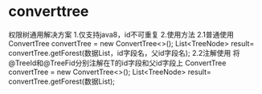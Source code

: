 # converttree
权限树通用解决方案
1.仅支持java8，id不可重复
2.使用方法
2.1普通使用
ConvertTree<T> convertTree = new ConvertTree<>();
List<TreeNode<T>> result= convertTree.getForest(数据List，id字段名，父id字段名);
2.2注解使用
将@TreeId和@TreeFid分别注解在T的id字段和父id字段上
ConvertTree<T> convertTree = new ConvertTree<>();
List<TreeNode<T>> result= convertTree.getForest(数据List);
